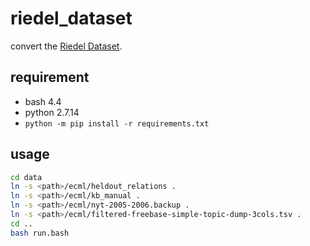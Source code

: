 # riedel_dataset

convert the [Riedel Dataset](http://iesl.cs.umass.edu/riedel/ecml/).

## requirement

* bash 4.4
* python 2.7.14
* `python -m pip install -r requirements.txt`

## usage

```bash
cd data
ln -s <path>/ecml/heldout_relations .
ln -s <path>/ecml/kb_manual .
ln -s <path>/ecml/nyt-2005-2006.backup .
ln -s <path>/ecml/filtered-freebase-simple-topic-dump-3cols.tsv .
cd ..
bash run.bash
```